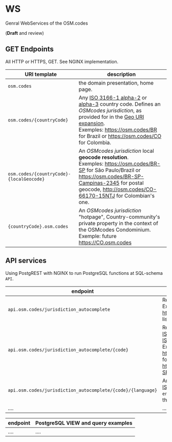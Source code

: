 # WS
Genral WebServices of the OSM.codes 

(**Draft** and review)

## GET Endpoints

All HTTP or HTTPS,  GET. See NGINX implementation.

URI template  | description
--------------|--------------
`osm.codes` | the domain presentation, home page. 
`osm.codes/{countryCode}` |  Any [ISO&nbsp;3166-1&nbsp;alpha-2](https://en.wikipedia.org/wiki/ISO_3166-1_alpha-2) or [alpha-3](https://en.wikipedia.org/wiki/ISO_3166-1_alpha-3) country code. Defines an *OSMcodes jurisdiction*, as provided for in the [Geo URI expansion](https://inde.gov.br/images/inde/poster3/Expans%C3%A3o%20do%20protocolo%20GeoURI.pdf). <br/>Exemples: https://osm.codes/BR for Brazil or https://osm.codes/CO for Colombia.
`osm.codes/{countryCode}-{localGeocode}` | An *OSMcodes jurisdiction* local **geocode resolution**.<br/>Exemples: https://osm.codes/BR-SP for São Paulo/Brazil or https://osm.codes/BR-SP-Campinas-2345 for postal geocode, http://osm.codes/CO-66170-15NTJ for Colombian's one.
`{countryCode}.osm.codes` | An *OSMcodes jurisdiction* "hotpage", Country-community's private property in the context of the OSMcodes Condominium. <br/>Exemple: future https://CO.osm.codes

## API services

Using PostgREST with NGINX to run  PostgreSQL functions at SQL-schema `API`.

endpoint | PostgreSQL function and constant parameters
---------|----------
`api.osm.codes/jurisdiction_autocomplete` | Returns countries.<br/>Example: https://api.osm.codes/jurisdiction_autocomplete for list of countries.
`api.osm.codes/jurisdiction_autocomplete/{code}` | Returns the next subdivision of `{code}`. Any [ISO&nbsp;3166-1&nbsp;alpha-2](https://en.wikipedia.org/wiki/ISO_3166-1_alpha-2) country code **OR** any [ISO&nbsp;3166-2](https://en.wikipedia.org/wiki/ISO_3166-2) subdivision code. <br/>Examples: https://api.osm.codes/jurisdiction_autocomplete/BR for states of Brazil or https://api.osm.codes/jurisdiction_autocomplete/BR-SP for cities of São Paulo/Brazil.
`api.osm.codes/jurisdiction_autocomplete/{code}/{language}` | Any [ISO&nbsp;3166-1&nbsp;alpha-2](https://en.wikipedia.org/wiki/ISO_3166-1_alpha-2) country code **OR** any [ISO&nbsp;3166-2](https://en.wikipedia.org/wiki/ISO_3166-2) subdivision code. `{language}` can be: `en`, `es`, `fr` or `pt`. However, `name` is always returned in the official language of the country.
....|....

endpoint | PostgreSQL VIEW and query examples
---------|----------
....|....
